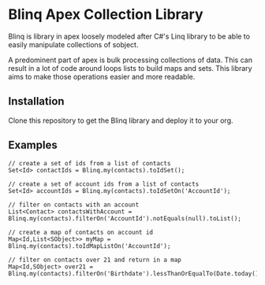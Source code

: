# Blinq Apex Collection Library

Blinq is library in apex loosely modeled after C#'s Linq library to be able to easily manipulate collections of sobject.

A predominent part of apex is bulk processing collections of data. This can result in a lot of code around loops lists to build maps and sets. This library aims to make those operations easier and more readable. 

## Installation

Clone this repository to get the Blinq library and deploy it to your org.

## Examples

```apex
// create a set of ids from a list of contacts
Set<Id> contactIds = Blinq.my(contacts).toIdSet();

// create a set of account ids from a list of contacts
Set<Id> accountIds = Blinq.my(contacts).toIdSetOn('AccountId');

// filter on contacts with an account
List<Contact> contactsWithAccount = Blinq.my(contacts).filterOn('AccountId').notEquals(null).toList();

// create a map of contacts on account id
Map<Id,List<SObject>> myMap = Blinq.my(contacts).toIdMapListOn('AccountId');

// filter on contacts over 21 and return in a map
Map<Id,SObject> over21 = Blinq.my(contacts).filterOn('Birthdate').lessThanOrEqualTo(Date.today().addYears(-21)).toIdMap();
```